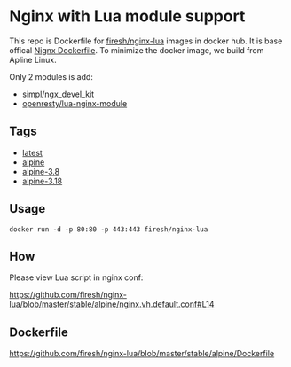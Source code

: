 # Nginx with Lua module support

This repo is Dockerfile for [firesh/nginx-lua](https://hub.docker.com/r/firesh/nginx-lua/) images in docker hub.
It is base offical [Nignx Dockerfile](https://github.com/nginxinc/docker-nginx/blob/master/stable/alpine/Dockerfile).
To minimize the docker image, we build from Apline Linux.

Only 2 modules is add:
 - [simpl/ngx_devel_kit](https://github.com/simpl/ngx_devel_kit)
 - [openresty/lua-nginx-module](https://github.com/openresty/lua-nginx-module)

## Tags
 - [latest]()
 - [alpine]()
 - [alpine-3.8]()
 - [alpine-3.18]()

## Usage
 ```
 docker run -d -p 80:80 -p 443:443 firesh/nginx-lua
 ```
## How
Please view Lua script in nginx conf:

https://github.com/firesh/nginx-lua/blob/master/stable/alpine/nginx.vh.default.conf#L14

## Dockerfile
https://github.com/firesh/nginx-lua/blob/master/stable/alpine/Dockerfile